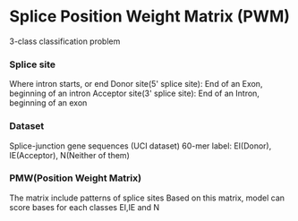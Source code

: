# Splice Position Weight Matrix (PWM)
3-class classification problem

### Splice site
Where intron starts, or end
Donor site(5' splice site): End of an Exon, beginning of an intron
Acceptor site(3' splice site): End of an Intron, beginning of an exon

### Dataset
Splice-junction gene sequences (UCI dataset)
60-mer
label: EI(Donor), IE(Acceptor), N(Neither of them)

### PMW(Position Weight Matrix)
The matrix include patterns of splice sites
Based on this matrix, model can score bases for each classes EI,IE and N

